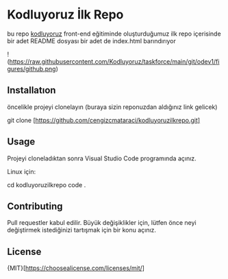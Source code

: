 # Kodluyoruz İlk Repo

bu repo [kodluyoruz](www.kodluyoruz.org) front-end eğitiminde oluşturduğumuz ilk repo içerisinde bir adet README dosyası bir adet de index.html barındırıyor 

! (https://raw.githubusercontent.com/Kodluyoruz/taskforce/main/git/odev1/figures/github.png)

## Installatıon

öncelikle projeyi clonelayın (buraya sizin reponuzdan aldığınız link gelicek)

git clone [https://github.com/cengizcmataraci/kodluyoruzilkrepo.git]

## Usage

Projeyi cloneladıktan sonra Visual Studio Code programında açınız.

Linux için:

cd kodluyoruzilkrepo
code .

## Contributing

Pull requestler kabul edilir. Büyük değişiklikler için, lütfen önce neyi değiştirmek istediğinizi tartışmak için bir konu açınız.

## License

{MIT}[https://choosealicense.com/licenses/mit/]

## 
